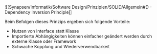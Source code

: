 ![[Synapsen/Informatik/Software Design/Prinzipien/SOLID/Allgemein#D - Dependency Inversion Principle]]

Beim Befolgen dieses Prinzips ergeben sich folgende Vorteile:

- Nutzen von Interface statt Klasse
- Importierte Abhängigkeiten können einfacher geändert werden durch externe Klasse oder Framework
- Schwache Kopplung und Wiederverwendbarkeit